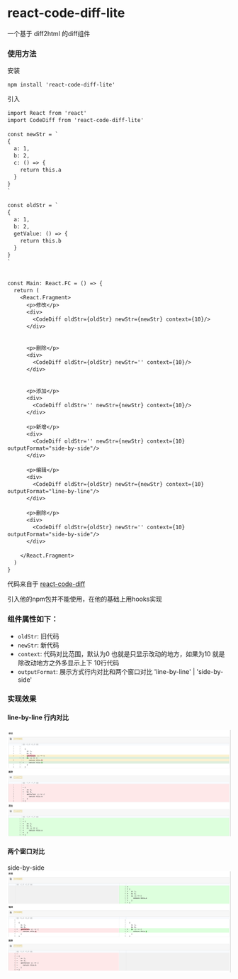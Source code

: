 # react-code-diff-lite

一个基于 diff2html 的diff组件

### 使用方法
安装
```code
npm install 'react-code-diff-lite'
```

引入
```tsx
import React from 'react'
import CodeDiff from 'react-code-diff-lite'

const newStr = `
{
  a: 1,
  b: 2,
  c: () => {
    return this.a
  }
}
`

const oldStr = `
{
  a: 1,
  b: 2,
  getValue: () => {
    return this.b
  }
}
`


const Main: React.FC = () => {
  return (
    <React.Fragment>
      <p>修改</p>
      <div>
        <CodeDiff oldStr={oldStr} newStr={newStr} context={10}/>
      </div>


      <p>删除</p>
      <div>
        <CodeDiff oldStr={oldStr} newStr='' context={10}/>
      </div>


      <p>添加</p>
      <div>
        <CodeDiff oldStr='' newStr={newStr} context={10}/>
      </div>

      <p>新增</p>
      <div>
        <CodeDiff oldStr='' newStr={newStr} context={10} outputFormat="side-by-side"/>
      </div>

      <p>编辑</p>
      <div>
        <CodeDiff oldStr={oldStr} newStr={newStr} context={10} outputFormat="line-by-line"/>
      </div>

      <p>删除</p>
      <div>
        <CodeDiff oldStr={oldStr} newStr='' context={10} outputFormat="side-by-side"/>
      </div>

    </React.Fragment>
  )
}
```


代码来自于 [react-code-diff](https://github.com/guhuaijin/react-code-diff)

引入他的npm包并不能使用，在他的基础上用hooks实现

### 组件属性如下：
- `oldStr`: 旧代码
- `newStr`: 新代码
- `context`: 代码对比范围，默认为0 也就是只显示改动的地方，如果为10 就是除改动地方之外多显示上下 10行代码
- `outputFormat`: 展示方式行内对比和两个窗口对比  'line-by-line' | 'side-by-side'

### 实现效果
#### line-by-line 行内对比
![](https://raw.githubusercontent.com/IFmiss/react-code-diff/master/src/inline.png)

#### 两个窗口对比
side-by-side
![](https://raw.githubusercontent.com/IFmiss/react-code-diff/master/src/outline.png)
